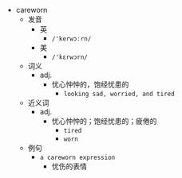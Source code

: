 - careworn
  - 发音
    - 英
      - `/'kerwɔːrn/`
    - 美
      - `/'kɛrwɔrn/`
  - 词义
    - adj.
      - 忧心忡忡的，饱经忧患的
        - `looking sad, worried, and tired`
  - 近义词
    - adj.
      - 忧心忡忡的；饱经忧患的；疲倦的
        - `tired`
        - `worn`
  - 例句
    - `a careworn expression`
      - 忧伤的表情

